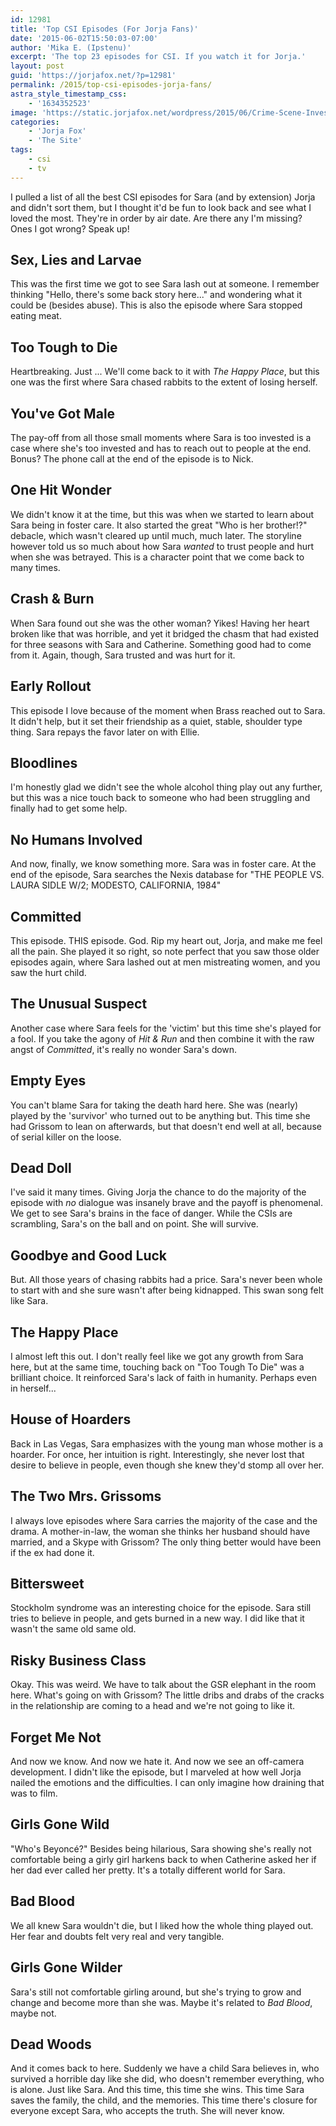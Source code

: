```yaml
---
id: 12981
title: 'Top CSI Episodes (For Jorja Fans)'
date: '2015-06-02T15:50:03-07:00'
author: 'Mika E. (Ipstenu)'
excerpt: 'The top 23 episodes for CSI. If you watch it for Jorja.'
layout: post
guid: 'https://jorjafox.net/?p=12981'
permalink: /2015/top-csi-episodes-jorja-fans/
astra_style_timestamp_css:
    - '1634352523'
image: 'https://static.jorjafox.net/wordpress/2015/06/Crime-Scene-Investigation_Wikimedia.jpg'
categories:
    - 'Jorja Fox'
    - 'The Site'
tags:
    - csi
    - tv
---
```


I pulled a list of all the best CSI episodes for Sara (and by extension) Jorja and didn't sort them, but I thought it'd be fun to look back and see what I loved the most. They're in order by air date. Are there any I'm missing? Ones I got wrong? Speak up!

## Sex, Lies and Larvae

This was the first time we got to see Sara lash out at someone. I remember thinking "Hello, there's some back story here..." and wondering what it could be (besides abuse). This is also the episode where Sara stopped eating meat.

## Too Tough to Die

Heartbreaking. Just ... We'll come back to it with _The Happy Place_, but this one was the first where Sara chased rabbits to the extent of losing herself.

## You've Got Male

The pay-off from all those small moments where Sara is too invested is a case where she's too invested and has to reach out to people at the end. Bonus? The phone call at the end of the episode is to Nick.

## One Hit Wonder

We didn't know it at the time, but this was when we started to learn about Sara being in foster care. It also started the great "Who is her brother!?" debacle, which wasn't cleared up until much, much later. The storyline however told us so much about how Sara _wanted_ to trust people and hurt when she was betrayed. This is a character point that we come back to many times.

## Crash & Burn

When Sara found out she was the other woman? Yikes! Having her heart broken like that was horrible, and yet it bridged the chasm that had existed for three seasons with Sara and Catherine. Something good had to come from it. Again, though, Sara trusted and was hurt for it.

## Early Rollout

This episode I love because of the moment when Brass reached out to Sara. It didn't help, but it set their friendship as a quiet, stable, shoulder type thing. Sara repays the favor later on with Ellie.

## Bloodlines

I'm honestly glad we didn't see the whole alcohol thing play out any further, but this was a nice touch back to someone who had been struggling and finally had to get some help.

## No Humans Involved

And now, finally, we know something more. Sara was in foster care. At the end of the episode, Sara searches the Nexis database for "THE PEOPLE VS. LAURA SIDLE W/2; MODESTO, CALIFORNIA, 1984"

## Committed

This episode. THIS episode. God. Rip my heart out, Jorja, and make me feel all the pain. She played it so right, so note perfect that you saw those older episodes again, where Sara lashed out at men mistreating women, and you saw the hurt child.

## The Unusual Suspect

Another case where Sara feels for the 'victim' but this time she's played for a fool. If you take the agony of _Hit & Run_ and then combine it with the raw angst of _Committed_, it's really no wonder Sara's down.

## Empty Eyes

You can't blame Sara for taking the death hard here. She was (nearly) played by the 'survivor' who turned out to be anything but. This time she had Grissom to lean on afterwards, but that doesn't end well at all, because of serial killer on the loose.

## Dead Doll

I've said it many times. Giving Jorja the chance to do the majority of the episode with _no_ dialogue was insanely brave and the payoff is phenomenal. We get to see Sara's brains in the face of danger. While the CSIs are scrambling, Sara's on the ball and on point. She will survive.

## Goodbye and Good Luck

But. All those years of chasing rabbits had a price. Sara's never been whole to start with and she sure wasn't after being kidnapped. This swan song felt like Sara.

## The Happy Place

I almost left this out. I don't really feel like we got any growth from Sara here, but at the same time, touching back on "Too Tough To Die" was a brilliant choice. It reinforced Sara's lack of faith in humanity. Perhaps even in herself...

## House of Hoarders

Back in Las Vegas, Sara emphasizes with the young man whose mother is a hoarder. For once, her intuition is right. Interestingly, she never lost that desire to believe in people, even though she knew they'd stomp all over her.

## The Two Mrs. Grissoms

I always love episodes where Sara carries the majority of the case and the drama. A mother-in-law, the woman she thinks her husband should have married, and a Skype with Grissom? The only thing better would have been if the ex had done it.

## Bittersweet

Stockholm syndrome was an interesting choice for the episode. Sara still tries to believe in people, and gets burned in a new way. I did like that it wasn't the same old same old.

## Risky Business Class

Okay. This was weird. We have to talk about the GSR elephant in the room here. What's going on with Grissom? The little dribs and drabs of the cracks in the relationship are coming to a head and we're not going to like it.

## Forget Me Not

And now we know. And now we hate it. And now we see an off-camera development. I didn't like the episode, but I marveled at how well Jorja nailed the emotions and the difficulties. I can only imagine how draining that was to film.

## Girls Gone Wild

"Who's Beyoncé?" Besides being hilarious, Sara showing she's really not comfortable being a girly girl harkens back to when Catherine asked her if her dad ever called her pretty. It's a totally different world for Sara.

## Bad Blood

We all knew Sara wouldn't die, but I liked how the whole thing played out. Her fear and doubts felt very real and very tangible.

## Girls Gone Wilder

Sara's still not comfortable girling around, but she's trying to grow and change and become more than she was. Maybe it's related to _Bad Blood_, maybe not.

## Dead Woods

And it comes back to here. Suddenly we have a child Sara believes in, who survived a horrible day like she did, who doesn't remember everything, who is alone. Just like Sara. And this time, this time she wins. This time Sara saves the family, the child, and the memories. This time there's closure for everyone except Sara, who accepts the truth. She will never know.